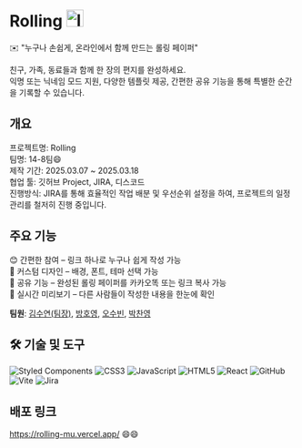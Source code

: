 # Rolling  <img width="30" alt="ICON" src="https://github.com/user-attachments/assets/f7c41b0b-9d8b-48f8-8a6a-d1b5cf3fcc8d" />

✉️ "누구나 손쉽게, 온라인에서 함께 만드는 롤링 페이퍼" <br>

친구, 가족, 동료들과 함께 한 장의 편지를 완성하세요.<br>
익명 또는 닉네임 모드 지원, 다양한 템플릿 제공, 간편한 공유 기능을 통해 특별한 순간을 기록할 수 있습니다.

## 개요
프로젝트명: Rolling <br>
팀명: 14-8팀😄 <br>
제작 기간: 2025.03.07 ~ 2025.03.18 <br>
협업 툴: 깃허브 Project, JIRA, 디스코드 <br>
진행방식: JIRA를 통해 효율적인 작업 배분 및 우선순위 설정을 하여, 프로젝트의 일정 관리를 철저히 진행 중입니다. <br>


## 주요 기능
😊 간편한 참여 – 링크 하나로 누구나 쉽게 작성 가능 <br>
🎨 커스텀 디자인 – 배경, 폰트, 테마 선택 가능 <br>
🔗 공유 기능 – 완성된 롤링 페이퍼를 카카오똑 또는 링크 복사 가능 <br>
💬 실시간 미리보기 – 다른 사람들이 작성한 내용을 한눈에 확인 <br>



**팀원**: [김수연(팀장)](https://github.com/ramong26), [방호영](https://github.com/BANGHoYeong), [오수빈](https://github.com/almighty55555), [박찬영](https://github.com/Parkchanyoung0710) <br/>

## 🛠 기술 및 도구
![Styled Components](https://img.shields.io/badge/styled--components-DB7093?style=for-the-badge&logo=styled-components&logoColor=white)
![CSS3](https://img.shields.io/badge/css3-%231572B6.svg?style=for-the-badge&logo=css3&logoColor=white)
![JavaScript](https://img.shields.io/badge/javascript-%23323330.svg?style=for-the-badge&logo=javascript&logoColor=%23F7DF1E)
![HTML5](https://img.shields.io/badge/html5-%23E34F26.svg?style=for-the-badge&logo=html5&logoColor=white)
![React](https://img.shields.io/badge/react-%2320232a.svg?style=for-the-badge&logo=react&logoColor=%2361DAFB)
![GitHub](https://img.shields.io/badge/github-%23121011.svg?style=for-the-badge&logo=github&logoColor=white)
![Vite](https://img.shields.io/badge/vite-%23646CFF.svg?style=for-the-badge&logo=vite&logoColor=white)
![Jira](https://img.shields.io/badge/jira-%230A0FFF.svg?style=for-the-badge&logo=jira&logoColor=white)


##  배포 링크
https://rolling-mu.vercel.app/ 😄😄

